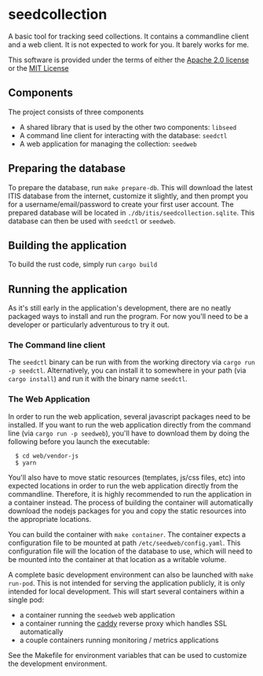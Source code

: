 # seedcollection
A basic tool for tracking seed collections. It contains a commandline client and
a web client. It is not expected to work for you. It barely works for me.

This software is provided under the terms of either the [Apache 2.0
license](LICENSE-APACHE) or the [MIT License](LICENSE-MIT)

## Components

The project consists of three components
 - A shared library that is used by the other two components: `libseed`
 - A command line client for interacting with the database: `seedctl`
 - A web application for managing the collection: `seedweb`

## Preparing the database
To prepare the database, run `make prepare-db`. This will download the latest
ITIS database from the internet, customize it slightly, and then prompt you
for a username/email/password to create your first user account. The prepared
database will be located in `./db/itis/seedcollection.sqlite`. This database can
then be used with `seedctl` or `seedweb`.

## Building the application
To build the rust code, simply run `cargo build`

## Running the application
As it's still early in the application's development, there are no neatly
packaged ways to install and run the program. For now you'll need to be a
developer or particularly adventurous to try it out.

### The Command line client
The `seedctl` binary can be run with from the working directory via `cargo run
-p seedctl`. Alternatively, you can install it to somewhere in your path (via
`cargo install`) and run it with the binary name `seedctl`.

### The Web Application
In order to run the web application, several javascript packages need to be
installed. If you want to run the web application directly from the command
line (via `cargo run -p seedweb`), you'll have to download them by doing the
following before you launch the executable:

```
  $ cd web/vendor-js
  $ yarn
```

You'll also have to move static resources (templates, js/css files, etc)
into expected locations in order to run the web application directly from the
commandline. Therefore, it is highly recommended to run the application in a
container instead. The process of building the container will automatically
download the nodejs packages for you and copy the static resources into the
appropriate locations.

You can build the container with `make container`. The container expects a
configuration file to be mounted at path `/etc/seedweb/config.yaml`. This
configuration file will the location of the database to use, which will need to
be mounted into the container at that location as a writable volume.

A complete basic development environment can also be launched with `make
run-pod`. This is not intended for serving the application publicly, it is only
intended for local development. This will start several containers within a
single pod:
 - a container running the `seedweb` web application
 - a container running the [caddy](https://caddyserver.com/) reverse proxy which
   handles SSL automatically
 - a couple containers running monitoring / metrics applications

See the Makefile for environment variables that can be used to customize the
development environment.
